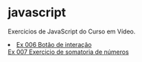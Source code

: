 # javascript
 Exercicios de JavaScript do Curso em Vídeo.

<li>
    <lu>
        <a href="#">Ex 006 Botão de interação</a><br>
        <a href="#">Ex 007 Exercicio de somatoria de números</a>
    </lu>
</li>

